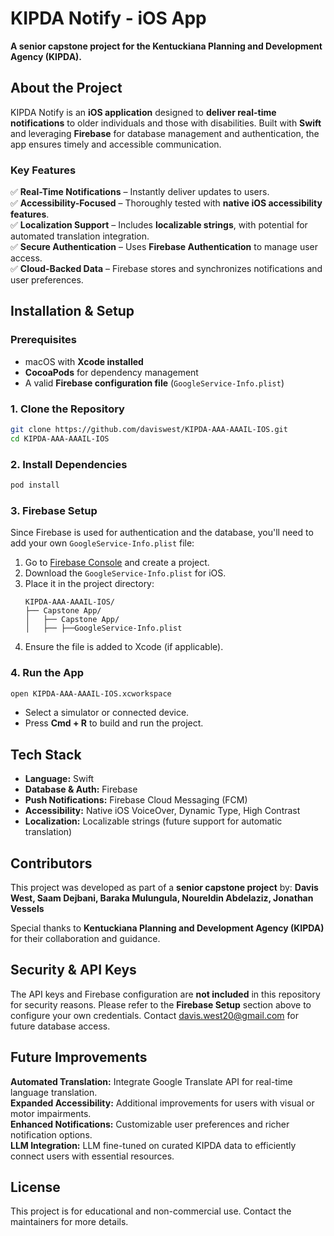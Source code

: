 # KIPDA Notify - iOS App

**A senior capstone project for the Kentuckiana Planning and Development Agency (KIPDA).**

## About the Project
KIPDA Notify is an **iOS application** designed to **deliver real-time notifications** to older individuals and those with disabilities. Built with **Swift** and leveraging **Firebase** for database management and authentication, the app ensures timely and accessible communication.

### Key Features
✅ **Real-Time Notifications** – Instantly deliver updates to users.  
✅ **Accessibility-Focused** – Thoroughly tested with **native iOS accessibility features**.  
✅ **Localization Support** – Includes **localizable strings**, with potential for automated translation integration.  
✅ **Secure Authentication** – Uses **Firebase Authentication** to manage user access.  
✅ **Cloud-Backed Data** – Firebase stores and synchronizes notifications and user preferences.  

## Installation & Setup

### Prerequisites
- macOS with **Xcode installed**
- **CocoaPods** for dependency management
- A valid **Firebase configuration file** (`GoogleService-Info.plist`)

### 1. Clone the Repository
```sh
git clone https://github.com/daviswest/KIPDA-AAA-AAAIL-IOS.git
cd KIPDA-AAA-AAAIL-IOS
```

### 2. Install Dependencies
```sh
pod install
```

### 3. Firebase Setup
Since Firebase is used for authentication and the database, you'll need to add your own `GoogleService-Info.plist` file:
1. Go to [Firebase Console](https://console.firebase.google.com/) and create a project.
2. Download the `GoogleService-Info.plist` for iOS.
3. Place it in the project directory:
   ```
   KIPDA-AAA-AAAIL-IOS/
   ├── Capstone App/
   │   ├── Capstone App/
   │   ├── ├──GoogleService-Info.plist
   ```
4. Ensure the file is added to Xcode (if applicable).

### 4. Run the App
```sh
open KIPDA-AAA-AAAIL-IOS.xcworkspace
```
- Select a simulator or connected device.
- Press **Cmd + R** to build and run the project.

## Tech Stack
- **Language:** Swift
- **Database & Auth:** Firebase
- **Push Notifications:** Firebase Cloud Messaging (FCM)
- **Accessibility:** Native iOS VoiceOver, Dynamic Type, High Contrast
- **Localization:** Localizable strings (future support for automatic translation)

## Contributors
This project was developed as part of a **senior capstone project** by:
**Davis West, Saam Dejbani, Baraka Mulungula, Noureldin Abdelaziz, Jonathan Vessels**

Special thanks to **Kentuckiana Planning and Development Agency (KIPDA)** for their collaboration and guidance.

## Security & API Keys
The API keys and Firebase configuration are **not included** in this repository for security reasons. Please refer to the **Firebase Setup** section above to configure your own credentials. Contact [davis.west20@gmail.com](mailto:davis.west20@gmail.com) for future database access.


## Future Improvements
**Automated Translation:** Integrate Google Translate API for real-time language translation.  
**Expanded Accessibility:** Additional improvements for users with visual or motor impairments.  
**Enhanced Notifications:** Customizable user preferences and richer notification options.  
**LLM Integration:** LLM fine-tuned on curated KIPDA data to efficiently connect users with essential resources.

## License
This project is for educational and non-commercial use. Contact the maintainers for more details.
